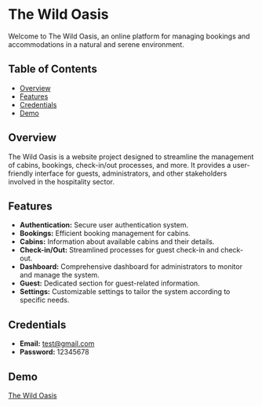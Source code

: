 # The Wild Oasis

Welcome to The Wild Oasis, an online platform for managing bookings and accommodations in a natural and serene environment.

## Table of Contents
- [Overview](#overview)
- [Features](#features)
- [Credentials](#credentials)
- [Demo](#demo)

## Overview

The Wild Oasis is a website project designed to streamline the management of cabins, bookings, check-in/out processes, and more. It provides a user-friendly interface for guests, administrators, and other stakeholders involved in the hospitality sector.

## Features

- **Authentication:** Secure user authentication system.
- **Bookings:** Efficient booking management for cabins.
- **Cabins:** Information about available cabins and their details.
- **Check-in/Out:** Streamlined processes for guest check-in and check-out.
- **Dashboard:** Comprehensive dashboard for administrators to monitor and manage the system.
- **Guest:** Dedicated section for guest-related information.
- **Settings:** Customizable settings to tailor the system according to specific needs.

## Credentials

- **Email:** test@gmail.com
- **Password:** 12345678

## Demo

[The Wild Oasis](https://the-wild-oasis-rasel.vercel.app/)
